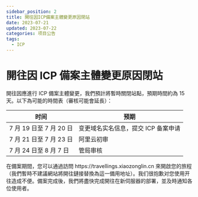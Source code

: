 ```yaml
---
sidebar_position: 2
title: 開往因ICP備案主體變更原因閉站
date: 2023-07-21
updated: 2023-07-22
categories: 项目公告
tags:
  - ICP
---
```


# 開往因 ICP 備案主體變更原因閉站

開往因應進行 ICP 備案主體變更，我們預計將暫時關閉站點，預期時間約為 15 天。以下為可能的時間表（審核可能會延長）：

| 时间                 | 预期                   |
| ------------------ | -------------------- |
| 7 月 19 日至 7 月 20 日 | 变更域名实名信息，提交 ICP 备案申请 |
| 7 月 21 日至 7 月 23 日 | 阿里云初审                |
| 7 月 24 日至 8 月 7 日  | 管局审核                 |

在備案期間，您可以通過訪問 https\://travellings.xiaozonglin.cn 來開啟您的旅程（我們暫時不建議網站將開往鏈接替換為這一備用地址）。我们很抱歉对您使用开往造成不便。備案完成後，我們將盡快完成開往在新伺服器的部署，並及時通知各位使用者。

